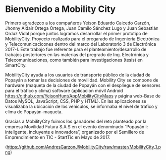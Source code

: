 # Bienvenido a Mobility City

Primero agradezco a los compañeros Yeison Eduardo Caicedo Garzón, Jhonny Aldair Ortega Ortega, Juan Camilo Sánchez Lugo y Juan Sebastián Orduz Vidal porque juntos logramos desarrollar el primer prototipo de MobilityCity. Proyecto realizado para el pregarado de Ingeniería Electrónica y Telecomunicacicones dentro del marco del Laboratorio 3 de Electrónica 2017-I. Este trabajo fue referente para el planteamiento/desarrollo de trabajos posteriores en las materias del pregrado de Ing. Electrónica y Telecomunicaciones, como también para investigaciones (tesis) en SmartCity. 

MobilityCity ayuda a los usuarios de transporte público de la ciudad de Popayán a tomar las decisiones de movilidad. Mobility City se compone de hardware (maqueta de la ciudad de Popayán con el despliegue de sensores para el tráfico y clima) software (aplicación móvil Android <https://github.com/YeisonHunt/AppMobilityCityMaps> y página web-Base de Datos MySQL, JavaScript, CSS, PHP y HTML). En las aplicaciones se visualizaba la ubicación de los vehiculos, se informaba el nivel de trafico y clima de Popayán-maqueta. 

Gracias a MobilityCity fuimos los ganadores del reto planteado por la empresa Movilidad Futura S.A.S en el evento denominado “Popayán i: inteligente, incluyente e innovadora”, organizado por el Semillero de Emprendimiento en TIC - StartTic en Mayo de 2017.

(https://github.com/AndresGarzonJ/MobilityCity/raw/master/MobilityCity_1.png)
